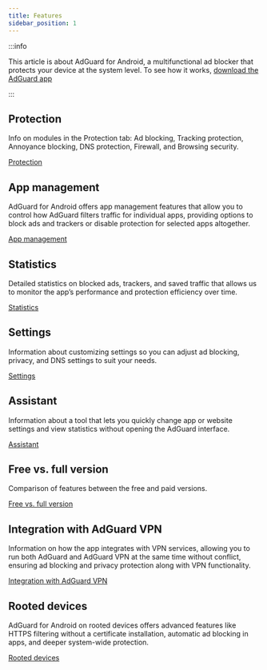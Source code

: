 ```yaml
---
title: Features
sidebar_position: 1
---
```


:::info

This article is about AdGuard for Android, a multifunctional ad blocker that protects your device at the system level. To see how it works, [download the AdGuard app](https://agrd.io/download-kb-adblock)

:::

## Protection

Info on modules in the Protection tab: Ad blocking, Tracking protection, Annoyance blocking, DNS protection, Firewall, and Browsing security.

[Protection](/adguard-for-android/features/protection/protection.md)

## App management

AdGuard for Android offers app management features that allow you to control how AdGuard filters traffic for individual apps, providing options to block ads and trackers or disable protection for selected apps altogether.

[App management](/adguard-for-android/features/app-management.md)

## Statistics

Detailed statistics on blocked ads, trackers, and saved traffic that allows us to monitor the app’s performance and protection efficiency over time.

[Statistics](/adguard-for-android/features/statistics.md)

## Settings

Information about customizing settings so you can adjust ad blocking, privacy, and DNS settings to suit your needs.

[Settings](/adguard-for-android/features/settings.md)

## Assistant

Information about a tool that lets you quickly change app or website settings and view statistics without opening the AdGuard interface.

[Assistant](/adguard-for-android/features/assistant.md)

## Free vs. full version

Comparison of features between the free and paid versions.

[Free vs. full version](/adguard-for-android/features/free-vs-full.mdx)

## Integration with AdGuard VPN

Information on how the app integrates with VPN services, allowing you to run both AdGuard and AdGuard VPN at the same time without conflict, ensuring ad blocking and privacy protection along with VPN functionality.

[Integration with AdGuard VPN](/adguard-for-android/features/integration-with-vpn.md)

## Rooted devices

AdGuard for Android on rooted devices offers advanced features like HTTPS filtering without a certificate installation, automatic ad blocking in apps, and deeper system-wide protection.

[Rooted devices](/adguard-for-android/features/rooted.md)
